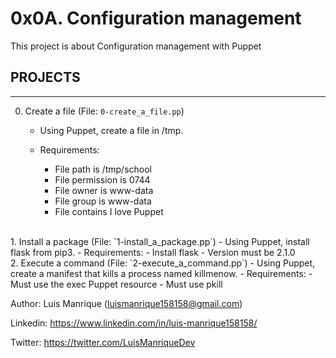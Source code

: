 # 0x0A. Configuration management
This project is about Configuration management with Puppet
## PROJECTS
---
0. Create a file (File: `0-create_a_file.pp`)
    - Using Puppet, create a file in /tmp.

    - Requirements:

        - File path is /tmp/school
        - File permission is 0744
        - File owner is www-data
        - File group is www-data
        - File contains I love Puppet
<br>
1. Install a package (File: `1-install_a_package.pp`)
    - Using Puppet, install flask from pip3.
    - Requirements:
        - Install flask
        - Version must be 2.1.0
<br>
2. Execute a command (File: `2-execute_a_command.pp`)
    - Using Puppet, create a manifest that kills a process named killmenow.
    - Requirements:
        - Must use the exec Puppet resource
        - Must use pkill
<br>

Author: Luis Manrique (luismanrique158158@gmail.com)

Linkedin: https://www.linkedin.com/in/luis-manrique158158/

Twitter: https://twitter.com/LuisManriqueDev


